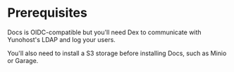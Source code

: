 # Prerequisites

Docs is OIDC-compatible but you'll need Dex to communicate with Yunohost's LDAP and log your users.

You'll also need to install a S3 storage before installing Docs, such as Minio or Garage.

